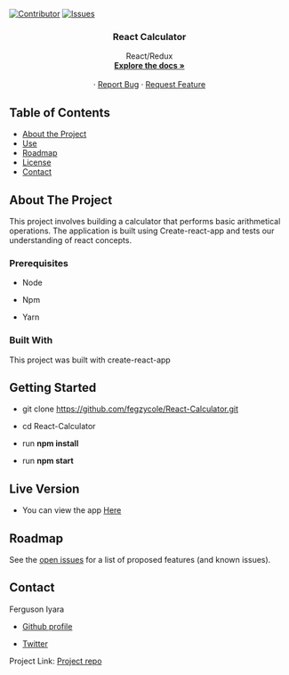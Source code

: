 [![Contributor][contributor-shield]][contributor-url]
[![Issues][issues-shield]][issues-url]
<br />
<p align="center">
 
  <h3 align="center">React Calculator</h3>
  <p align="center">
    React/Redux
    <br />
    <a href="https://github.com/fegzycole/React-Calculator"><strong>Explore the docs »</strong></a>
    <br />
    <br />
    ·
    <a href="https://github.com/fegzycole/React-Calculator/issues">Report Bug</a>
    ·
    <a href="https://github.com/fegzycole/React-Calculator/issues">Request Feature</a>
  </p>
</p>


<!-- TABLE OF CONTENTS -->
## Table of Contents

* [About the Project](#about-the-project)
* [Use](#use)
* [Roadmap](#roadmap)
* [License](#license)
* [Contact](#contact)



<!-- ABOUT THE PROJECT -->
## About The Project

This project involves building a calculator that performs basic arithmetical operations. The application is built using Create-react-app and tests our understanding of react concepts.

### Prerequisites

- Node

- Npm

- Yarn

### Built With

This project was built with create-react-app


## Getting Started

- git clone https://github.com/fegzycole/React-Calculator.git

- cd React-Calculator

- run **npm install**

- run **npm start**


## Live Version

- You can view the app [Here](https://fegzycole-calculator.herokuapp.com/)

<!-- ROADMAP -->
## Roadmap

See the [open issues](https://github.com/fegzycole/React-Calculatorp/issues) for a list of proposed features (and known issues).


<!-- CONTACT -->
## Contact
Ferguson Iyara
* [Github profile](https://github.com/fegzycole)

* [Twitter](https://twitter.com/fergusoniyara)

Project Link: [Project repo](https://github.com/fegzycole/React-Calculator)

<!-- MARKDOWN LINKS & IMAGES -->
<!-- https://www.markdownguide.org/basic-syntax/#reference-style-links -->
[contributor-shield]: https://img.shields.io/badge/Contributors-1-%2300ff00
[contributor-url]: https://github.com/fegzycole/React-Calculator/graphs/contributors
[issues-shield]: https://img.shields.io/badge/issues-0-%2300ff00
[issues-url]: https://github.com/fegzycole/React-Calculator/issues/